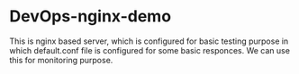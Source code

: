 # DevOps-nginx-demo

This is nginx based server, which is configured for basic testing purpose in which default.conf file is configured for some basic responces. We can use this for monitoring purpose.
